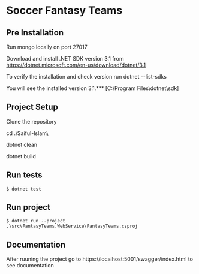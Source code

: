 Soccer Fantasy Teams
======================
Pre Installation
--------------------------

Run mongo locally on port 27017

Download and install .NET SDK version 3.1 from https://dotnet.microsoft.com/en-us/download/dotnet/3.1

To verify the installation and check version run dotnet --list-sdks

You will see the installed version 3.1.*** [C:\Program Files\dotnet\sdk]

Project Setup
--------------------------
Clone the repository

cd .\Saiful-Islam\

dotnet clean

dotnet build

Run tests
--------------------------
```
$ dotnet test
```
Run project
--------------------------
```
$ dotnet run --project .\src\FantasyTeams.WebService\FantasyTeams.csproj
```
Documentation
--------------------------
After ruuning the project go to https://localhost:5001/swagger/index.html to see documentation
